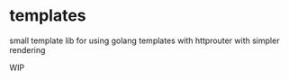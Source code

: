 # templates
small template lib for using golang templates with httprouter with simpler rendering

WIP
